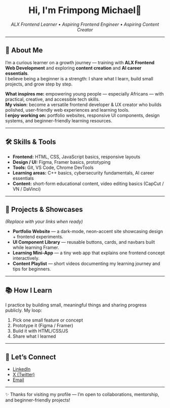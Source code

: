 <!-- =========================
     GitHub README — Clean Beginner Version
     ========================= -->

<h1 align="center">Hi, I'm Frimpong Michael👋</h1>
<p align="center">
  <em>ALX Frontend Learner • Aspiring Frontend Engineer •  Aspiring Content Creator</em>
</p>

<hr/>

## 🌱 About Me  
I’m a curious learner on a growth journey — training with **ALX Frontend Web Development** and exploring **content creation** and **AI career essentials**.  
I believe being a beginner is a strength: I share what I learn, build small projects, and grow step by step.  

**What inspires me:** empowering young people — especially Africans — with practical, creative, and accessible tech skills.  
**My vision:** become a versatile frontend developer & UX creator who builds polished, user-friendly web experiences and learning tools.  
**I enjoy working on:** portfolio websites, responsive UI components, design systems, and beginner-friendly learning resources.  

---

## 🛠️ Skills & Tools  
- **Frontend:** HTML, CSS, JavaScript basics, responsive layouts  
- **Design / UI:** Figma, Framer basics, prototyping  
- **Tools:** Git, VS Code, Chrome DevTools  
- **Learning areas:** C++ basics, cybersecurity fundamentals, AI career essentials  
- **Content:** short-form educational content, video editing basics (CapCut / VN / DaVinci)  

---

## 🚀 Projects & Showcases  
*(Replace with your links when ready)*  
- **Portfolio Website** — a dark-mode, neon-accent site showcasing design + frontend experiments.  
- **UI Component Library** — reusable buttons, cards, and navbars built while learning Framer.  
- **Learning Mini-App** — a tiny web app that explains one frontend concept interactively.  
- **Content Playlist** — short videos documenting my learning journey and tips for beginners.  

---

## 📚 How I Learn  
I practice by building small, meaningful things and sharing progress publicly. My loop:  
1. Pick one small feature or concept  
2. Prototype it (Figma / Framer)  
3. Build it with HTML/CSS/JS  
4. Share what I learned  

---

## 🤝 Let’s Connect  
- [LinkedIn](https://www.linkedin.com/in/michael-frimpong-3a1b52375)  
- [X (Twitter)](https://x.com/krayetor)  
- [Email](mailto:hellokrayetor@gmail.com)  

---

✨ Thanks for visiting my profile — I’m open to collaborations, mentorship, and beginner-friendly projects!
